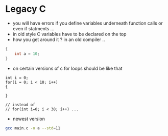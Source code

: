 
# Legacy C

- you will have errors if you define variables underneath function calls or even if statments ...
- in old style C variables have to be declared on the top
- how you get around it ? in an old compiler ..
```c
{
	int a = 10;
}
```

- on certain versions of c for loops should be like that
```
int i = 0;
for(i = 0; i < 10; i++)
{
	
}

// instead of
// for(int i=0; i < 30; i++) ...
```

- newest version
```sh
gcc main.c -o a --std=11 
```
